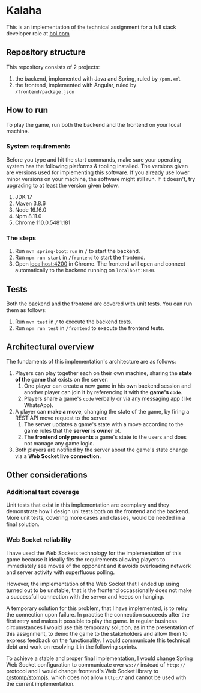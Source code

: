 # Kalaha

This is an implementation of the technical assignment for a full stack developer role at [bol.com](http://bol.com)

## Repository structure

This repository consists of 2 projects:

1. the backend, implemented with Java and Spring, ruled by `/pom.xml`
2. the frontend, implemented with Angular, ruled by `/frontend/package.json`

## How to run

To play the game, run both the backend and the frontend on your local machine.

### System requirements

Before you type and hit the start commands, make sure your operating system has the following platforms & tooling installed. The versions given are versions used for implementing this software. If you already use lower minor versions on your machine, the software might still run. If it doesn't, try upgrading to at least the version given below.

1. JDK 17
2. Maven 3.8.6
3. Node 16.16.0
4. Npm 8.11.0
5. Chrome 110.0.5481.181

### The steps

1. Run `mvn spring-boot:run` in `/` to start the backend.
2. Run `npm run start` in `/frontend` to start the frontend.
3. Open [localhost:4200](http://localhost:4200/) in Chrome. The frontend will open and connect automatically to the backend running on `localhost:8080`.

## Tests

Both the backend and the frontend are covered with unit tests. You can run them as follows:

1. Run `mvn test` in `/` to execute the backend tests.
2. Run `npm run test` in `/frontend` to execute the frontend tests.

## Architectural overview

The fundaments of this implementation's architecture are as follows:

1. Players can play together each on their own machine, sharing the **state of the game** that exists on the server.
    1. One player can create a new game in his own backend session and another player can join it by referencing it with the **game's `code`**.
    2. Players share a game's `code` verbally or via any messaging app (like WhatsApp).
2. A player can **make a move**, changing the state of the game, by firing a REST API move request to the server.
    1. The server updates a game's state with a move according to the game rules that the **server is owner** of.
    2. The **frontend only presents** a game's state to the users and does not manage any game logic.
3. Both players are notified by the server about the game's state change via a **Web Socket live connection**.

## Other considerations

### Additional test coverage

Unit tests that exist in this implementation are exemplary and they demonstrate how I design uni tests both on the frontend and the backend. More unit tests, covering more cases and classes, would be needed in a final solution.

### Web Socket reliability

I have used the Web Sockets technology for the implementation of this game because it ideally fits the requirements allowing players to immediately see moves of the opponent and it avoids overloading network and server activity with superfluous polling.

However, the implementation of the Web Socket that I ended up using turned out to be unstable, that is the frontend occassionally does not make a successfull connection with the server and keeps on hanging.

A temporary solution for this problem, that I have implemented, is to retry the connection upon failure. In practise the connection succeeds after the first retry and makes it possible to play the game. In regular business circumstances I would use this temporary solution, as in the presentation of this assignment, to demo the game to the stakeholders and allow them to express feedback on the functionality. I would communicate this technical debt and work on resolving it in the following sprints.

To achieve a stable and proper final implementation, I would change Spring Web Socket configuration to communicate over `ws://` instead of `http://` protocol and I would change frontend's Web Socket library to [@stomp/stompjs](https://www.npmjs.com/package/@stomp/stompjs), which does not allow `http://` and cannot be used with the current implementation.
